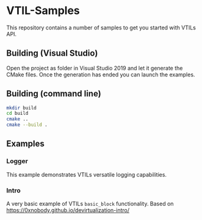 # VTIL-Samples

This repository contains a number of samples to get you started with VTILs API.

## Building (Visual Studio)

Open the project as folder in Visual Studio 2019 and let it generate the CMake files. Once the generation has ended you can launch the examples.  

## Building (command line)

```sh
mkdir build
cd build
cmake ..
cmake --build .
```

## Examples

### Logger

This example demonstrates VTILs versatile logging capabilities.

### Intro

A very basic example of VTILs `basic_block` functionality. Based on https://0xnobody.github.io/devirtualization-intro/
